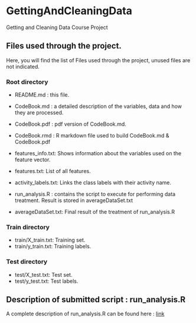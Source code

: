 # GettingAndCleaningData
Getting and Cleaning Data Course Project

## Files used through the project.

Here, you will find the list of Files used through the project, unused files are not indicated.

### Root directory 

* README.md : this file.

* CodeBook.md : a detailed description of the variables, data and how they are processed. 
* CodeBook.pdf : pdf version of CodeBook.md.
* CodeBook.rmd : R markdown file used to build CodeBook.md & CodeBook.pdf

* features_info.txt: Shows information about the variables used on the feature vector.
* features.txt: List of all features.
* activity_labels.txt: Links the class labels with their activity name.

* run_analysis.R : contains the script to execute for performing data treatment. Result is stored in averageDataSet.txt

* averageDataSet.txt: Final result of the treatment of run_analysis.R 

### Train directory
* train/X_train.txt: Training set.
* train/y_train.txt: Training labels.

### Test directory
* test/X_test.txt: Test set.
* test/y_test.txt: Test labels.

## Description of submitted script : run_analysis.R

A complete description of run_analysis.R can be found here : [link](CodeBook.md)
